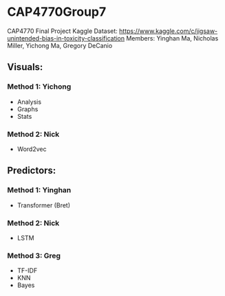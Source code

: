 # CAP4770Group7
CAP4770 Final Project
Kaggle Dataset: https://www.kaggle.com/c/jigsaw-unintended-bias-in-toxicity-classification
Members: Yinghan Ma, Nicholas Miller, Yichong Ma, Gregory DeCanio

## Visuals:
### Method 1: Yichong
+ Analysis 
+ Graphs 
+ Stats

### Method 2: Nick 
+ Word2vec 

## Predictors:
### Method 1: Yinghan 
+ Transformer (Bret)

### Method 2: Nick
+ LSTM

### Method 3: Greg 
+ TF-IDF
+ KNN
+ Bayes
